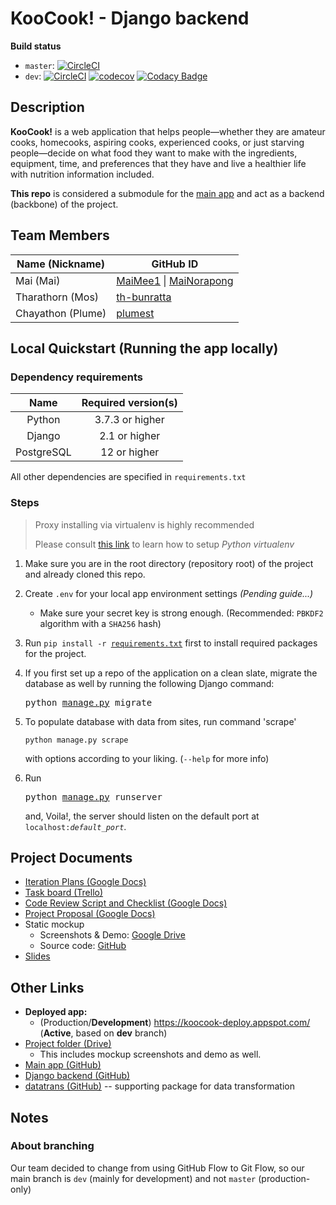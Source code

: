 # KooCook! - Django backend

**Build status**

- `master`: [![CircleCI](https://circleci.com/gh/KooCook/koocook-dj/tree/master.svg?style=shield&circle-token=fd2434f2ab70aacb8216f2242e272abeae57859c)](https://circleci.com/gh/KooCook/koocook-dj/tree/master)
- `dev`: [![CircleCI](https://circleci.com/gh/KooCook/koocook-dj/tree/dev.svg?style=shield&circle-token=fd2434f2ab70aacb8216f2242e272abeae57859c)](https://circleci.com/gh/KooCook/koocook-dj/tree/dev) [![codecov](https://codecov.io/gh/KooCook/koocook-dj/branch/dev/graph/badge.svg)](https://codecov.io/gh/KooCook/koocook-dj/branch/dev) [![Codacy Badge](https://api.codacy.com/project/badge/Grade/9f6390cd75d94a21a2c4accf997214bf)](https://www.codacy.com/manual/KooCook/koocook-dj?branch=dev&utm_source=github.com&utm_medium=referral&utm_content=KooCook/koocook-dj&utm_campaign=Badge_Grade)

## Description

**KooCook!** is a web application that helps people—whether they are amateur cooks, homecooks, aspiring cooks, experienced cooks, or just starving people—decide on what food they want to make with the ingredients, equipment, time, and preferences that they have and live a healthier life with nutrition information included.

**This repo** is considered a submodule for the [main app](https://github.com/KooCook/koocook/tree/dev) and act as a backend (backbone) of the project.

## Team Members

| Name (Nickname)   | GitHub ID                                                                                |
| ----------------- | ---------------------------------------------------------------------------------------- |
| Mai (Mai)         | [MaiMee1](https://github.com/MaiMee1/) \| [MaiNorapong](https://github.com/MaiNorapong/) |
| Tharathorn (Mos)  | [th-bunratta](https://github.com/th-bunratta/)                                           |
| Chayathon (Plume) | [plumest](https://github.com/plumest/)                                                   |

## Local Quickstart (Running the app locally)

### Dependency requirements

|    Name    | Required version(s) |
| :--------: | :-----------------: |
|   Python   |   3.7.3 or higher   |
|   Django   |    2.1 or higher    |
| PostgreSQL |    12 or higher     |

All other dependencies are specified in `requirements.txt`

### Steps

> Proxy installing via virtualenv is highly recommended
>
> Please consult [this link](https://packaging.python.org/guides/installing-using-pip-and-virtual-environments/) to learn how to setup _Python virtualenv_

1.  Make sure you are in the root directory (repository root) of the project and
    already cloned this repo.

2.  Create `.env` for your local app environment settings _(Pending guide...)_

    - Make sure your secret key is strong enough. (Recommended: `PBKDF2`
      algorithm with a `SHA256` hash)

3.  Run <code>pip install -r [requirements.txt](requirements.txt)</code> first
    to install required packages for the project.

4.  If you first set up a repo of the application on a clean slate, migrate the
    database as well by running the following Django command: <pre>python [manage.py](manage.py) migrate</pre>

5.  To populate database with data from sites, run command 'scrape'
    ```
    python manage.py scrape
    ```
    with options according to your liking. (`--help` for more info)

6.  Run <pre>python [manage.py](manage.py) runserver</pre> and, Voila!, the
    server should listen on the default port at <code>localhost:_default_port_</code>.

## Project Documents

- [Iteration Plans (Google Docs)](https://docs.google.com/document/d/1XLrRgLp4s63g2Ep8B8P56WfhL46VF5VlfczcGRQC7_Y/edit)
- [Task board (Trello)](https://trello.com/b/32svKah9/isp19-koocook)
- [Code Review Script and Checklist (Google Docs)](https://docs.google.com/document/d/1GSI0FGx4NZyqwAVUOYt641X0tsdqfeRz3O-R3XnfGFE/edit)
- [Project Proposal (Google Docs)](https://docs.google.com/document/d/1syrJeChO_DoCd_EE_ohzHcz8JPxZUc51QRxZaqScpJ4/edit)
- Static mockup
  - Screenshots & Demo: [Google Drive](https://drive.google.com/drive/folders/1oRqvuTPX0Nw1hI52laHMkh5T0WVMhhqI)
  - Source code: [GitHub](https://github.com/KooCook/koocook-static-mockup)
- [Slides](https://docs.google.com/presentation/d/1UHWP5blqmxKJMnJh_MEOiisaI_55eP6pj58An8Ij5Z8/)

## Other Links

- **Deployed app:**
  - (Production/**Development**) <https://koocook-deploy.appspot.com/> (**Active**, based on **dev** branch)
- [Project folder (Drive)](https://drive.google.com/open?id=1GpXj0oaM3n29aJF2YNDhjJwkCqqHa-04)
  - This includes mockup screenshots and demo as well.
- [Main app (GitHub)](https://github.com/KooCook/koocook/tree/dev)
- [Django backend (GitHub)](https://github.com/KooCook/koocook-dj/tree/dev)
- [datatrans (GitHub)](https://github.com/KooCook/datatrans) -- supporting package for data transformation

## Notes

### About branching

Our team decided to change from using GitHub Flow to Git Flow, so our main branch is `dev` (mainly for development) and not `master` (production-only)
